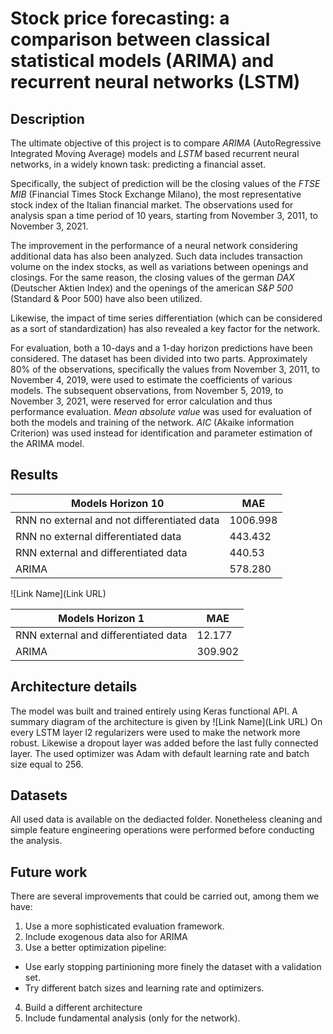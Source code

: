 # Stock price forecasting: a comparison between classical statistical models (ARIMA) and recurrent neural networks (LSTM)

## Description

The ultimate objective of this project is to compare *ARIMA* (AutoRegressive Integrated Moving Average) models and *LSTM* based recurrent neural networks, in a widely known task: predicting a financial asset.


Specifically, the subject of prediction will be the closing values of the *FTSE MIB* (Financial Times Stock Exchange Milano), the most representative stock index of the Italian financial market. The observations used for analysis span a time period of 10 years, starting from November 3, 2011, to November 3, 2021.

The improvement in the performance of a neural network considering additional data has also been analyzed. Such data includes transaction volume on the index stocks, as well as variations between openings and closings. For the same reason, the closing values of the german *DAX* (Deutscher Aktien Index) and the openings of the american *S&P 500* (Standard & Poor 500) have also been utilized.

Likewise, the impact of time series differentiation (which can be considered as a sort of standardization) has also revealed a key factor for the network.

For evaluation, both a 10-days and a 1-day horizon predictions have been considered. The dataset has been divided into two parts. Approximately 80% of the observations, specifically the values from November 3, 2011, to November 4, 2019, were used to estimate the coefficients of various models. The subsequent observations, from November 5, 2019, to November 3, 2021, were reserved for error calculation and thus performance evaluation. *Mean absolute value* was used for evaluation of both the models and training of the network.  *AIC* (Akaike information Criterion) was used instead for identification and parameter estimation of the ARIMA model.

## Results

| Models Horizon 10                           | MAE      |
|---------------------------------------------|----------|
| RNN no external and not differentiated data | 1006.998 |
| RNN no external differentiated data         | 443.432  |
| RNN external and differentiated data        | 440.53   |
| ARIMA                                       | 578.280  |


![Link Name](Link URL)  

| Models Horizon 1                     | MAE     |
|--------------------------------------|---------|
| RNN external and differentiated data | 12.177  |
| ARIMA                                | 309.902 |

## Architecture details
The model was built and trained entirely using Keras functional API. A summary diagram of the architecture is given by 
![Link Name](Link URL) 
On every LSTM layer l2 regularizers were used to make the network more robust. Likewise a dropout layer was added before the last fully connected layer.
The used optimizer was Adam with default learning rate and batch size equal to 256. 


## Datasets
All used data is available on the dediacted folder. Nonetheless cleaning and simple feature engineering operations were performed before conducting the analysis.

## Future work
There are several improvements that could be carried out, among them we have:
1. Use a more sophisticated evaluation framework.
2. Include exogenous data also for ARIMA
3. Use a better optimization pipeline: 
- Use early stopping partinioning more finely the dataset with a validation set.
- Try different batch sizes and learning rate and optimizers.
4. Build a different architecture
5. Include fundamental analysis (only for the network).
